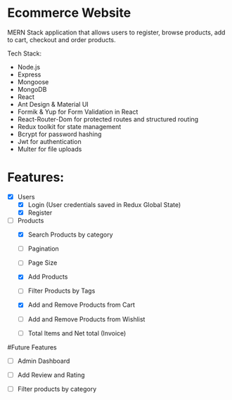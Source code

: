 # Ecommerce Website 
 MERN Stack application that allows users to register, browse products, add to cart, checkout and order products.
 
 Tech Stack:
 - Node.js
 - Express
 - Mongoose
 - MongoDB
 - React
 - Ant Design & Material UI
 - Formik & Yup for Form Validation in React
 - React-Router-Dom for protected routes and structured routing
 - Redux toolkit for state management
 - Bcrypt for password hashing
 - Jwt for authentication
 - Multer for file uploads
 
 # Features:
 - [x]  Users
    - [x] Login (User credentials saved in Redux Global State)
    - [x] Register
 - [ ] Products
    - [x] Search Products by category
    - [ ] Pagination
    - [ ] Page Size
    - [x] Add Products 
    - [ ] Filter Products by Tags
    - [x] Add and Remove Products from Cart
    - [ ] Add and Remove Products from Wishlist
    - [ ] Total Items and Net total (Invoice)
 
    
 #Future Features
 - [ ] Admin Dashboard
 - [ ] Add Review and Rating
 - [ ] Filter products by category
 
 
